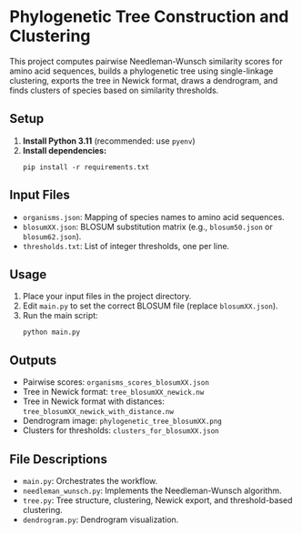 # Phylogenetic Tree Construction and Clustering

This project computes pairwise Needleman-Wunsch similarity scores for amino acid sequences, builds a phylogenetic tree using single-linkage clustering, exports the tree in Newick format, draws a dendrogram, and finds clusters of species based on similarity thresholds.

## Setup

1. **Install Python 3.11** (recommended: use `pyenv`)
2. **Install dependencies:**
   ```
   pip install -r requirements.txt
   ```

## Input Files

- `organisms.json`: Mapping of species names to amino acid sequences.
- `blosumXX.json`: BLOSUM substitution matrix (e.g., `blosum50.json` or `blosum62.json`).
- `thresholds.txt`: List of integer thresholds, one per line.

## Usage

1. Place your input files in the project directory.
2. Edit `main.py` to set the correct BLOSUM file (replace `blosumXX.json`).
3. Run the main script:
   ```
   python main.py
   ```

## Outputs

- Pairwise scores: `organisms_scores_blosumXX.json`
- Tree in Newick format: `tree_blosumXX_newick.nw`
- Tree in Newick format with distances: `tree_blosumXX_newick_with_distance.nw`
- Dendrogram image: `phylogenetic_tree_blosumXX.png`
- Clusters for thresholds: `clusters_for_blosumXX.json`

## File Descriptions

- `main.py`: Orchestrates the workflow.
- `needleman_wunsch.py`: Implements the Needleman-Wunsch algorithm.
- `tree.py`: Tree structure, clustering, Newick export, and threshold-based clustering.
- `dendrogram.py`: Dendrogram visualization.
